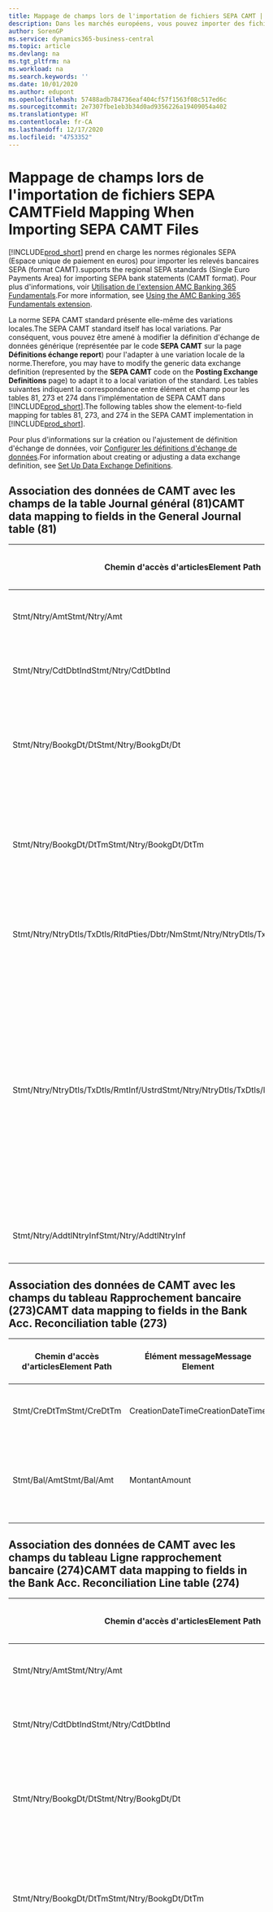 ```yaml
---
title: Mappage de champs lors de l'importation de fichiers SEPA CAMT | Microsoft Docs
description: Dans les marchés européens, vous pouvez importer des fichiers de relevé bancaire selon les normes régionales SEPA (Espace unique de paiement en euros).
author: SorenGP
ms.service: dynamics365-business-central
ms.topic: article
ms.devlang: na
ms.tgt_pltfrm: na
ms.workload: na
ms.search.keywords: ''
ms.date: 10/01/2020
ms.author: edupont
ms.openlocfilehash: 57488adb784736eaf404cf57f1563f08c517ed6c
ms.sourcegitcommit: 2e7307fbe1eb3b34d0ad9356226a19409054a402
ms.translationtype: HT
ms.contentlocale: fr-CA
ms.lasthandoff: 12/17/2020
ms.locfileid: "4753352"
---
```

# <a name="field-mapping-when-importing-sepa-camt-files"></a><span data-ttu-id="d7ff0-103">Mappage de champs lors de l'importation de fichiers SEPA CAMT</span><span class="sxs-lookup"><span data-stu-id="d7ff0-103">Field Mapping When Importing SEPA CAMT Files</span></span>
[!INCLUDE[prod_short](includes/prod_short.md)] <span data-ttu-id="d7ff0-104">prend en charge les normes régionales SEPA (Espace unique de paiement en euros) pour importer les relevés bancaires SEPA (format CAMT).</span><span class="sxs-lookup"><span data-stu-id="d7ff0-104">supports the regional SEPA standards (Single Euro Payments Area) for importing SEPA bank statements (CAMT format).</span></span> <span data-ttu-id="d7ff0-105">Pour plus d'informations, voir [Utilisation de l'extension AMC Banking 365 Fundamentals](ui-extensions-amc-banking.md).</span><span class="sxs-lookup"><span data-stu-id="d7ff0-105">For more information, see [Using the AMC Banking 365 Fundamentals extension](ui-extensions-amc-banking.md).</span></span>  

 <span data-ttu-id="d7ff0-106">La norme SEPA CAMT standard présente elle-même des variations locales.</span><span class="sxs-lookup"><span data-stu-id="d7ff0-106">The SEPA CAMT standard itself has local variations.</span></span> <span data-ttu-id="d7ff0-107">Par conséquent, vous pouvez être amené à modifier la définition d'échange de données générique (représentée par le code **SEPA CAMT** sur la page **Définitions échange report**) pour l'adapter à une variation locale de la norme.</span><span class="sxs-lookup"><span data-stu-id="d7ff0-107">Therefore, you may have to modify the generic data exchange definition (represented by the **SEPA CAMT** code on the **Posting Exchange Definitions** page) to adapt it to a local variation of the standard.</span></span> <span data-ttu-id="d7ff0-108">Les tables suivantes indiquent la correspondance entre élément et champ pour les tables 81, 273 et 274 dans l'implémentation de SEPA CAMT dans [!INCLUDE[prod_short](includes/prod_short.md)].</span><span class="sxs-lookup"><span data-stu-id="d7ff0-108">The following tables show the element-to-field mapping for tables 81, 273, and 274 in the SEPA CAMT implementation in [!INCLUDE[prod_short](includes/prod_short.md)].</span></span>  

 <span data-ttu-id="d7ff0-109">Pour plus d'informations sur la création ou l'ajustement de définition d'échange de données, voir [Configurer les définitions d'échange de données](across-how-to-set-up-data-exchange-definitions.md).</span><span class="sxs-lookup"><span data-stu-id="d7ff0-109">For information about creating or adjusting a data exchange definition, see [Set Up Data Exchange Definitions](across-how-to-set-up-data-exchange-definitions.md).</span></span>  

## <a name="camt-data-mapping-to-fields-in-the-general-journal-table-81"></a><span data-ttu-id="d7ff0-110">Association des données de CAMT avec les champs de la table Journal général (81)</span><span class="sxs-lookup"><span data-stu-id="d7ff0-110">CAMT data mapping to fields in the General Journal table (81)</span></span>  

|<span data-ttu-id="d7ff0-111">Chemin d'accès d'articles</span><span class="sxs-lookup"><span data-stu-id="d7ff0-111">Element Path</span></span>|<span data-ttu-id="d7ff0-112">Élément message</span><span class="sxs-lookup"><span data-stu-id="d7ff0-112">Message Element</span></span>|<span data-ttu-id="d7ff0-113">Type de données</span><span class="sxs-lookup"><span data-stu-id="d7ff0-113">Data Type</span></span>|<span data-ttu-id="d7ff0-114">Description</span><span class="sxs-lookup"><span data-stu-id="d7ff0-114">Description</span></span>|<span data-ttu-id="d7ff0-115">Identificateur de signe négatif</span><span class="sxs-lookup"><span data-stu-id="d7ff0-115">Negative-Sign Identifier</span></span>|<span data-ttu-id="d7ff0-116">N° champ</span><span class="sxs-lookup"><span data-stu-id="d7ff0-116">Field No.</span></span>|<span data-ttu-id="d7ff0-117">Nom du champ</span><span class="sxs-lookup"><span data-stu-id="d7ff0-117">Field Name</span></span>|  
|------------------|---------------------|---------------|-----------------|-------------------------------|---------------|----------------|  
|<span data-ttu-id="d7ff0-118">Stmt/Ntry/Amt</span><span class="sxs-lookup"><span data-stu-id="d7ff0-118">Stmt/Ntry/Amt</span></span>|<span data-ttu-id="d7ff0-119">Montant</span><span class="sxs-lookup"><span data-stu-id="d7ff0-119">Amount</span></span>|<span data-ttu-id="d7ff0-120">Décimal</span><span class="sxs-lookup"><span data-stu-id="d7ff0-120">Decimal</span></span>|<span data-ttu-id="d7ff0-121">Le montant de l'argent dans l'écriture de caisse.</span><span class="sxs-lookup"><span data-stu-id="d7ff0-121">The amount of money in the cash entry</span></span>||<span data-ttu-id="d7ff0-122">13</span><span class="sxs-lookup"><span data-stu-id="d7ff0-122">13</span></span>|<span data-ttu-id="d7ff0-123">Montant</span><span class="sxs-lookup"><span data-stu-id="d7ff0-123">Amount</span></span>|  
|<span data-ttu-id="d7ff0-124">Stmt/Ntry/CdtDbtInd</span><span class="sxs-lookup"><span data-stu-id="d7ff0-124">Stmt/Ntry/CdtDbtInd</span></span>|<span data-ttu-id="d7ff0-125">CreditDebitIndicator</span><span class="sxs-lookup"><span data-stu-id="d7ff0-125">CreditDebitIndicator</span></span>|<span data-ttu-id="d7ff0-126">Texte</span><span class="sxs-lookup"><span data-stu-id="d7ff0-126">Text</span></span>|<span data-ttu-id="d7ff0-127">Indique si l'écriture est une écriture de crédit ou débit</span><span class="sxs-lookup"><span data-stu-id="d7ff0-127">Indicates whether the entry is a credit or a debit entry</span></span>|<span data-ttu-id="d7ff0-128">DBIT</span><span class="sxs-lookup"><span data-stu-id="d7ff0-128">DBIT</span></span>|<span data-ttu-id="d7ff0-129">13</span><span class="sxs-lookup"><span data-stu-id="d7ff0-129">13</span></span>|<span data-ttu-id="d7ff0-130">Montant</span><span class="sxs-lookup"><span data-stu-id="d7ff0-130">Amount</span></span>|  
|<span data-ttu-id="d7ff0-131">Stmt/Ntry/BookgDt/Dt</span><span class="sxs-lookup"><span data-stu-id="d7ff0-131">Stmt/Ntry/BookgDt/Dt</span></span>|<span data-ttu-id="d7ff0-132">Date</span><span class="sxs-lookup"><span data-stu-id="d7ff0-132">Date</span></span>|<span data-ttu-id="d7ff0-133">Date</span><span class="sxs-lookup"><span data-stu-id="d7ff0-133">Date</span></span>|<span data-ttu-id="d7ff0-134">Date à laquelle une écriture est reportée sur un compte dans les livres de compte du gestionnaire</span><span class="sxs-lookup"><span data-stu-id="d7ff0-134">The date when an entry is posted to an account on the account servicer's books</span></span>||<span data-ttu-id="d7ff0-135">5</span><span class="sxs-lookup"><span data-stu-id="d7ff0-135">5</span></span>|<span data-ttu-id="d7ff0-136">Date de report</span><span class="sxs-lookup"><span data-stu-id="d7ff0-136">Posting Date</span></span>|  
|<span data-ttu-id="d7ff0-137">Stmt/Ntry/BookgDt/DtTm</span><span class="sxs-lookup"><span data-stu-id="d7ff0-137">Stmt/Ntry/BookgDt/DtTm</span></span>|<span data-ttu-id="d7ff0-138">DateTime</span><span class="sxs-lookup"><span data-stu-id="d7ff0-138">DateTime</span></span>|<span data-ttu-id="d7ff0-139">DateTime</span><span class="sxs-lookup"><span data-stu-id="d7ff0-139">DateTime</span></span>|<span data-ttu-id="d7ff0-140">La date et l'heure auxquelles une écriture est reportée sur un compte dans les livres de compte du gestionnaire</span><span class="sxs-lookup"><span data-stu-id="d7ff0-140">The date and time when an entry is posted to an account on the account servicer's books</span></span>||<span data-ttu-id="d7ff0-141">5</span><span class="sxs-lookup"><span data-stu-id="d7ff0-141">5</span></span>|<span data-ttu-id="d7ff0-142">Date de report</span><span class="sxs-lookup"><span data-stu-id="d7ff0-142">Posting Date</span></span>|  
|<span data-ttu-id="d7ff0-143">Stmt/Ntry/NtryDtls/TxDtls/RltdPties/Dbtr/Nm</span><span class="sxs-lookup"><span data-stu-id="d7ff0-143">Stmt/Ntry/NtryDtls/TxDtls/RltdPties/Dbtr/Nm</span></span>|<span data-ttu-id="d7ff0-144">Nom</span><span class="sxs-lookup"><span data-stu-id="d7ff0-144">Name</span></span>|<span data-ttu-id="d7ff0-145">Texte</span><span class="sxs-lookup"><span data-stu-id="d7ff0-145">Text</span></span>|<span data-ttu-id="d7ff0-146">Le nom de la partie qui doit une somme d'argent au créancier (final)</span><span class="sxs-lookup"><span data-stu-id="d7ff0-146">The name of the party that owes an amount of money to the (ultimate) creditor</span></span>||<span data-ttu-id="d7ff0-147">1221</span><span class="sxs-lookup"><span data-stu-id="d7ff0-147">1221</span></span>|<span data-ttu-id="d7ff0-148">Informations payeur</span><span class="sxs-lookup"><span data-stu-id="d7ff0-148">Payer Information</span></span>|  
|<span data-ttu-id="d7ff0-149">Stmt/Ntry/NtryDtls/TxDtls/RmtInf/Ustrd</span><span class="sxs-lookup"><span data-stu-id="d7ff0-149">Stmt/Ntry/NtryDtls/TxDtls/RmtInf/Ustrd</span></span>|<span data-ttu-id="d7ff0-150">Non structuré</span><span class="sxs-lookup"><span data-stu-id="d7ff0-150">Unstructured</span></span>|<span data-ttu-id="d7ff0-151">Texte</span><span class="sxs-lookup"><span data-stu-id="d7ff0-151">Text</span></span>|<span data-ttu-id="d7ff0-152">Les informations à votre disposition pour activer la correspondance/le rapprochement d'une écriture avec les articles que le paiement doit régler, telles que les factures commerciales dans un système comptes-clients, sous forme non structurée</span><span class="sxs-lookup"><span data-stu-id="d7ff0-152">Information supplied to enable the matching/reconciliation of an entry with the items that the payment is intended to settle, such as commercial invoices in an accounts-receivable system, in an unstructured form</span></span>||<span data-ttu-id="d7ff0-153">8</span><span class="sxs-lookup"><span data-stu-id="d7ff0-153">8</span></span>|<span data-ttu-id="d7ff0-154">Description</span><span class="sxs-lookup"><span data-stu-id="d7ff0-154">Description</span></span>|  
|<span data-ttu-id="d7ff0-155">Stmt/Ntry/AddtlNtryInf</span><span class="sxs-lookup"><span data-stu-id="d7ff0-155">Stmt/Ntry/AddtlNtryInf</span></span>|<span data-ttu-id="d7ff0-156">AdditionalEntryInformation</span><span class="sxs-lookup"><span data-stu-id="d7ff0-156">AdditionalEntryInformation</span></span>|<span data-ttu-id="d7ff0-157">Texte</span><span class="sxs-lookup"><span data-stu-id="d7ff0-157">Text</span></span>|<span data-ttu-id="d7ff0-158">Informations supplémentaires sur l'écriture.</span><span class="sxs-lookup"><span data-stu-id="d7ff0-158">Additional information about the entry</span></span>||<span data-ttu-id="d7ff0-159">1222</span><span class="sxs-lookup"><span data-stu-id="d7ff0-159">1222</span></span>|<span data-ttu-id="d7ff0-160">Informations transaction</span><span class="sxs-lookup"><span data-stu-id="d7ff0-160">Transaction Information</span></span>|  

## <a name="camt-data-mapping-to-fields-in-the-bank-acc-reconciliation-table-273"></a><span data-ttu-id="d7ff0-161">Association des données de CAMT avec les champs du tableau Rapprochement bancaire (273)</span><span class="sxs-lookup"><span data-stu-id="d7ff0-161">CAMT data mapping to fields in the Bank Acc. Reconciliation table (273)</span></span>  

|<span data-ttu-id="d7ff0-162">Chemin d'accès d'articles</span><span class="sxs-lookup"><span data-stu-id="d7ff0-162">Element Path</span></span>|<span data-ttu-id="d7ff0-163">Élément message</span><span class="sxs-lookup"><span data-stu-id="d7ff0-163">Message Element</span></span>|<span data-ttu-id="d7ff0-164">Type de données</span><span class="sxs-lookup"><span data-stu-id="d7ff0-164">Data Type</span></span>|<span data-ttu-id="d7ff0-165">Description</span><span class="sxs-lookup"><span data-stu-id="d7ff0-165">Description</span></span>|<span data-ttu-id="d7ff0-166">Identificateur de signe négatif</span><span class="sxs-lookup"><span data-stu-id="d7ff0-166">Negative-Sign Identifier</span></span>|<span data-ttu-id="d7ff0-167">N° champ</span><span class="sxs-lookup"><span data-stu-id="d7ff0-167">Field No.</span></span>|<span data-ttu-id="d7ff0-168">Nom du champ</span><span class="sxs-lookup"><span data-stu-id="d7ff0-168">Field Name</span></span>|  
|------------------|---------------------|---------------|-----------------|-------------------------------|---------------|----------------|  
|<span data-ttu-id="d7ff0-169">Stmt/CreDtTm</span><span class="sxs-lookup"><span data-stu-id="d7ff0-169">Stmt/CreDtTm</span></span>|<span data-ttu-id="d7ff0-170">CreationDateTime</span><span class="sxs-lookup"><span data-stu-id="d7ff0-170">CreationDateTime</span></span>|<span data-ttu-id="d7ff0-171">Date</span><span class="sxs-lookup"><span data-stu-id="d7ff0-171">Date</span></span>|<span data-ttu-id="d7ff0-172">Date et heure de création du message</span><span class="sxs-lookup"><span data-stu-id="d7ff0-172">The date and time when the message was created</span></span>||<span data-ttu-id="d7ff0-173">3</span><span class="sxs-lookup"><span data-stu-id="d7ff0-173">3</span></span>|<span data-ttu-id="d7ff0-174">Date du relevé</span><span class="sxs-lookup"><span data-stu-id="d7ff0-174">Statement Date</span></span>|  
|<span data-ttu-id="d7ff0-175">Stmt/Bal/Amt</span><span class="sxs-lookup"><span data-stu-id="d7ff0-175">Stmt/Bal/Amt</span></span>|<span data-ttu-id="d7ff0-176">Montant</span><span class="sxs-lookup"><span data-stu-id="d7ff0-176">Amount</span></span>|<span data-ttu-id="d7ff0-177">Décimal</span><span class="sxs-lookup"><span data-stu-id="d7ff0-177">Decimal</span></span>|<span data-ttu-id="d7ff0-178">Le montant résultant des montants ajustés pour toutes les écritures débit et crédit</span><span class="sxs-lookup"><span data-stu-id="d7ff0-178">The amount resulting from the netted amounts for all debit and credit entries</span></span>||<span data-ttu-id="d7ff0-179">4</span><span class="sxs-lookup"><span data-stu-id="d7ff0-179">4</span></span>|<span data-ttu-id="d7ff0-180">Solde final du relevé</span><span class="sxs-lookup"><span data-stu-id="d7ff0-180">Statement Ending Balance</span></span>|  

## <a name="camt-data-mapping-to-fields-in-the-bank-acc-reconciliation-line-table-274"></a><span data-ttu-id="d7ff0-181">Association des données de CAMT avec les champs du tableau Ligne rapprochement bancaire (274)</span><span class="sxs-lookup"><span data-stu-id="d7ff0-181">CAMT data mapping to fields in the Bank Acc. Reconciliation Line table (274)</span></span>  

|<span data-ttu-id="d7ff0-182">Chemin d'accès d'articles</span><span class="sxs-lookup"><span data-stu-id="d7ff0-182">Element Path</span></span>|<span data-ttu-id="d7ff0-183">Élément message</span><span class="sxs-lookup"><span data-stu-id="d7ff0-183">Message Element</span></span>|<span data-ttu-id="d7ff0-184">Type de données</span><span class="sxs-lookup"><span data-stu-id="d7ff0-184">Data Type</span></span>|<span data-ttu-id="d7ff0-185">Description</span><span class="sxs-lookup"><span data-stu-id="d7ff0-185">Description</span></span>|<span data-ttu-id="d7ff0-186">Identificateur de signe négatif</span><span class="sxs-lookup"><span data-stu-id="d7ff0-186">Negative-Sign Identifier</span></span>|<span data-ttu-id="d7ff0-187">N° champ</span><span class="sxs-lookup"><span data-stu-id="d7ff0-187">Field No.</span></span>|<span data-ttu-id="d7ff0-188">Nom du champ</span><span class="sxs-lookup"><span data-stu-id="d7ff0-188">Field Name</span></span>|  
|------------------|---------------------|---------------|-----------------|-------------------------------|---------------|----------------|  
|<span data-ttu-id="d7ff0-189">Stmt/Ntry/Amt</span><span class="sxs-lookup"><span data-stu-id="d7ff0-189">Stmt/Ntry/Amt</span></span>|<span data-ttu-id="d7ff0-190">Montant</span><span class="sxs-lookup"><span data-stu-id="d7ff0-190">Amount</span></span>|<span data-ttu-id="d7ff0-191">Décimal</span><span class="sxs-lookup"><span data-stu-id="d7ff0-191">Decimal</span></span>|<span data-ttu-id="d7ff0-192">Le montant de l'argent dans l'écriture de caisse.</span><span class="sxs-lookup"><span data-stu-id="d7ff0-192">The amount of money in the cash entry</span></span>||<span data-ttu-id="d7ff0-193">7</span><span class="sxs-lookup"><span data-stu-id="d7ff0-193">7</span></span>|<span data-ttu-id="d7ff0-194">Montant relevé</span><span class="sxs-lookup"><span data-stu-id="d7ff0-194">Statement Amount</span></span>|  
|<span data-ttu-id="d7ff0-195">Stmt/Ntry/CdtDbtInd</span><span class="sxs-lookup"><span data-stu-id="d7ff0-195">Stmt/Ntry/CdtDbtInd</span></span>|<span data-ttu-id="d7ff0-196">CreditDebitIndicator</span><span class="sxs-lookup"><span data-stu-id="d7ff0-196">CreditDebitIndicator</span></span>|<span data-ttu-id="d7ff0-197">Texte</span><span class="sxs-lookup"><span data-stu-id="d7ff0-197">Text</span></span>|<span data-ttu-id="d7ff0-198">Indique si l'écriture est une écriture de crédit ou débit</span><span class="sxs-lookup"><span data-stu-id="d7ff0-198">Indicates whether the entry is a credit or a debit entry</span></span>|<span data-ttu-id="d7ff0-199">DBIT</span><span class="sxs-lookup"><span data-stu-id="d7ff0-199">DBIT</span></span>|<span data-ttu-id="d7ff0-200">7</span><span class="sxs-lookup"><span data-stu-id="d7ff0-200">7</span></span>|<span data-ttu-id="d7ff0-201">Montant relevé</span><span class="sxs-lookup"><span data-stu-id="d7ff0-201">Statement Amount</span></span>|  
|<span data-ttu-id="d7ff0-202">Stmt/Ntry/BookgDt/Dt</span><span class="sxs-lookup"><span data-stu-id="d7ff0-202">Stmt/Ntry/BookgDt/Dt</span></span>|<span data-ttu-id="d7ff0-203">Date</span><span class="sxs-lookup"><span data-stu-id="d7ff0-203">Date</span></span>|<span data-ttu-id="d7ff0-204">Date</span><span class="sxs-lookup"><span data-stu-id="d7ff0-204">Date</span></span>|<span data-ttu-id="d7ff0-205">Date à laquelle une écriture est reportée sur un compte dans les livres de compte du gestionnaire</span><span class="sxs-lookup"><span data-stu-id="d7ff0-205">The date when an entry is posted to an account on the account servicer's books</span></span>||<span data-ttu-id="d7ff0-206">5</span><span class="sxs-lookup"><span data-stu-id="d7ff0-206">5</span></span>|<span data-ttu-id="d7ff0-207">Date transaction</span><span class="sxs-lookup"><span data-stu-id="d7ff0-207">Transaction Date</span></span>|  
|<span data-ttu-id="d7ff0-208">Stmt/Ntry/BookgDt/DtTm</span><span class="sxs-lookup"><span data-stu-id="d7ff0-208">Stmt/Ntry/BookgDt/DtTm</span></span>|<span data-ttu-id="d7ff0-209">DateTime</span><span class="sxs-lookup"><span data-stu-id="d7ff0-209">DateTime</span></span>|<span data-ttu-id="d7ff0-210">DateTime</span><span class="sxs-lookup"><span data-stu-id="d7ff0-210">DateTime</span></span>|<span data-ttu-id="d7ff0-211">La date et l'heure auxquelles une écriture est reportée sur un compte dans les livres de compte du gestionnaire</span><span class="sxs-lookup"><span data-stu-id="d7ff0-211">The date and time when an entry is posted to an account on the account servicer's books</span></span>||<span data-ttu-id="d7ff0-212">5</span><span class="sxs-lookup"><span data-stu-id="d7ff0-212">5</span></span>|<span data-ttu-id="d7ff0-213">Date transaction</span><span class="sxs-lookup"><span data-stu-id="d7ff0-213">Transaction Date</span></span>|  
|<span data-ttu-id="d7ff0-214">Stmt/Ntry/ValDt/Dt</span><span class="sxs-lookup"><span data-stu-id="d7ff0-214">Stmt/Ntry/ValDt/Dt</span></span>|<span data-ttu-id="d7ff0-215">Date</span><span class="sxs-lookup"><span data-stu-id="d7ff0-215">Date</span></span>|<span data-ttu-id="d7ff0-216">Date</span><span class="sxs-lookup"><span data-stu-id="d7ff0-216">Date</span></span>|<span data-ttu-id="d7ff0-217">Date à laquelle les immobilisations sont disponibles pour le propriétaire du compte en cas d'écriture créditrice, ou cessent d'être disponibles pour le propriétaire du compte en cas d'écriture débitrice</span><span class="sxs-lookup"><span data-stu-id="d7ff0-217">The date when assets become available to the account owner in case of a credit entry, or cease to be available to the account owner in case of a debit entry</span></span>||<span data-ttu-id="d7ff0-218">12</span><span class="sxs-lookup"><span data-stu-id="d7ff0-218">12</span></span>|<span data-ttu-id="d7ff0-219">Date de valeur</span><span class="sxs-lookup"><span data-stu-id="d7ff0-219">Value Date</span></span>|  
|<span data-ttu-id="d7ff0-220">Stmt/Ntry/ValDt/DtTm</span><span class="sxs-lookup"><span data-stu-id="d7ff0-220">Stmt/Ntry/ValDt/DtTm</span></span>|<span data-ttu-id="d7ff0-221">DateTime</span><span class="sxs-lookup"><span data-stu-id="d7ff0-221">DateTime</span></span>|<span data-ttu-id="d7ff0-222">DateTime</span><span class="sxs-lookup"><span data-stu-id="d7ff0-222">DateTime</span></span>|<span data-ttu-id="d7ff0-223">La date et l'heure auxquelles les immobilisations sont disponibles pour le propriétaire du compte en cas d'écriture créditrice, ou cessent d'être disponibles pour le propriétaire du compte en cas d'écriture débitrice</span><span class="sxs-lookup"><span data-stu-id="d7ff0-223">The date and time when assets become available to the account owner in case of a credit entry, or cease to be available to the account owner in case of a debit entry</span></span>||<span data-ttu-id="d7ff0-224">12</span><span class="sxs-lookup"><span data-stu-id="d7ff0-224">12</span></span>|<span data-ttu-id="d7ff0-225">Date de valeur</span><span class="sxs-lookup"><span data-stu-id="d7ff0-225">Value Date</span></span>|  
|<span data-ttu-id="d7ff0-226">Stmt/Ntry/NtryDtls/TxDtls/RltdPties/Dbtr/Nm</span><span class="sxs-lookup"><span data-stu-id="d7ff0-226">Stmt/Ntry/NtryDtls/TxDtls/RltdPties/Dbtr/Nm</span></span>|<span data-ttu-id="d7ff0-227">Nom</span><span class="sxs-lookup"><span data-stu-id="d7ff0-227">Name</span></span>|<span data-ttu-id="d7ff0-228">Texte</span><span class="sxs-lookup"><span data-stu-id="d7ff0-228">Text</span></span>|<span data-ttu-id="d7ff0-229">Le nom de la partie qui doit une somme d'argent au créancier (final)</span><span class="sxs-lookup"><span data-stu-id="d7ff0-229">The name of the party that owes an amount of money to the (ultimate) creditor</span></span>||<span data-ttu-id="d7ff0-230">15</span><span class="sxs-lookup"><span data-stu-id="d7ff0-230">15</span></span>|<span data-ttu-id="d7ff0-231">Informations payeur</span><span class="sxs-lookup"><span data-stu-id="d7ff0-231">Payer Information</span></span>|  
|<span data-ttu-id="d7ff0-232">Stmt/Ntry/NtryDtls/TxDtls/RmtInf/Ustrd</span><span class="sxs-lookup"><span data-stu-id="d7ff0-232">Stmt/Ntry/NtryDtls/TxDtls/RmtInf/Ustrd</span></span>|<span data-ttu-id="d7ff0-233">Non structuré</span><span class="sxs-lookup"><span data-stu-id="d7ff0-233">Unstructured</span></span>|<span data-ttu-id="d7ff0-234">Texte</span><span class="sxs-lookup"><span data-stu-id="d7ff0-234">Text</span></span>|<span data-ttu-id="d7ff0-235">Les informations à votre disposition pour activer la correspondance/le rapprochement d'une écriture avec les articles que le paiement doit régler, telles que les factures commerciales dans un système comptes-clients, sous forme non structurée</span><span class="sxs-lookup"><span data-stu-id="d7ff0-235">Information supplied to enable the matching/reconciliation of an entry with the items that the payment is intended to settle, such as commercial invoices in an accounts-receivable system, in an unstructured form</span></span>||<span data-ttu-id="d7ff0-236">6</span><span class="sxs-lookup"><span data-stu-id="d7ff0-236">6</span></span>|<span data-ttu-id="d7ff0-237">Description</span><span class="sxs-lookup"><span data-stu-id="d7ff0-237">Description</span></span>|  
|<span data-ttu-id="d7ff0-238">Stmt/Ntry/AddtlNtryInf</span><span class="sxs-lookup"><span data-stu-id="d7ff0-238">Stmt/Ntry/AddtlNtryInf</span></span>|<span data-ttu-id="d7ff0-239">AdditionalEntryInformation</span><span class="sxs-lookup"><span data-stu-id="d7ff0-239">AdditionalEntryInformation</span></span>|<span data-ttu-id="d7ff0-240">Texte</span><span class="sxs-lookup"><span data-stu-id="d7ff0-240">Text</span></span>|<span data-ttu-id="d7ff0-241">Informations supplémentaires sur l'écriture.</span><span class="sxs-lookup"><span data-stu-id="d7ff0-241">Additional information about the entry</span></span>||<span data-ttu-id="d7ff0-242">16</span><span class="sxs-lookup"><span data-stu-id="d7ff0-242">16</span></span>|<span data-ttu-id="d7ff0-243">Informations transaction</span><span class="sxs-lookup"><span data-stu-id="d7ff0-243">Transaction Information</span></span>|  

 <span data-ttu-id="d7ff0-244">Les articles dans le nœud **Ntry** qui sont importés dans [!INCLUDE[prod_short](includes/prod_short.md)] mais ne sont associés à aucun champ sont stockés dans la table **Définition colonne échange comptabilité**.</span><span class="sxs-lookup"><span data-stu-id="d7ff0-244">Elements in the **Ntry** node that are imported into [!INCLUDE[prod_short](includes/prod_short.md)] but not mapped to any fields are stored in the **Posting Exch. Column Def** table.</span></span> <span data-ttu-id="d7ff0-245">Les utilisateurs peuvent afficher ces éléments à partir des pages **Journal rapprochement paiement**, **Affectation paiement** et **Rapprochement bancaire** en choisissant l'action **Détails lignes de relevé bancaire**.</span><span class="sxs-lookup"><span data-stu-id="d7ff0-245">Users can view these elements from the **Payment Reconciliation Journal**, **Payment Application**, and **Bank Acc. Reconciliation** pages by choosing the **Bank Statement Line Details** action.</span></span> <span data-ttu-id="d7ff0-246">Pour plus d'informations, reportez-vous à [Rapprocher les paiements à l'aide du lettrage automatique](receivables-how-reconcile-payments-auto-application.md).</span><span class="sxs-lookup"><span data-stu-id="d7ff0-246">For more information, see [Reconcile Payments Using Automatic Application](receivables-how-reconcile-payments-auto-application.md).</span></span>

> [!IMPORTANT]
> <span data-ttu-id="d7ff0-247">Dans une importation de relevés bancaires CAMT, [!INCLUDE[prod_short](includes/prod_short.md)] s’attend à ce que chaque transaction soit unique, ce qui signifie que le champ **Code transaction** qui provient de la balise *Stmt/Ntry/NtryDtls/TxDtls/Refs/EndToEndId* dans le fichier CAMT, doit être unique dans le rapprochement du compte bancaire ouvert.</span><span class="sxs-lookup"><span data-stu-id="d7ff0-247">In an import of CAMT bank statements, [!INCLUDE[prod_short](includes/prod_short.md)] expects each transaction to be unique, which means that the **Transaction ID** field that comes from the *Stmt/Ntry/NtryDtls/TxDtls/Refs/EndToEndId* tag in the CAMT file, must be unique within the open bank account reconciliation.</span></span> <span data-ttu-id="d7ff0-248">Si les informations ne sont pas présentes, [!INCLUDE[prod_short](includes/prod_short.md)] ignore le paiement.</span><span class="sxs-lookup"><span data-stu-id="d7ff0-248">If the information is not present, [!INCLUDE[prod_short](includes/prod_short.md)] ignores the payment.</span></span> <span data-ttu-id="d7ff0-249">Si un rapprochement bancaire antérieur sur le même compte bancaire a été reporté avec le même code de transaction que lors de l’importation en cours, la transaction en cours ne sera pas automatiquement rapprochée, mais elle peut toujours être importée.</span><span class="sxs-lookup"><span data-stu-id="d7ff0-249">If an earlier bank reconciliation on the same bank account was posted with the same transaction ID as on the current import, the current transaction will not automatically reconcile but can still be imported.</span></span>

## <a name="see-also"></a><span data-ttu-id="d7ff0-250">Voir aussi</span><span class="sxs-lookup"><span data-stu-id="d7ff0-250">See Also</span></span>  
[<span data-ttu-id="d7ff0-251">Configuration de l'échange de données</span><span class="sxs-lookup"><span data-stu-id="d7ff0-251">Setting Up Data Exchange</span></span>](across-set-up-data-exchange.md)  
[<span data-ttu-id="d7ff0-252">Échanger des données par voir électronique</span><span class="sxs-lookup"><span data-stu-id="d7ff0-252">Exchanging Data Electronically</span></span>](across-data-exchange.md)  
<span data-ttu-id="d7ff0-253">[Utilisation de l’extension AMC Banking 365 Fundamentals](ui-extensions-amc-banking.md) </span><span class="sxs-lookup"><span data-stu-id="d7ff0-253">[Using the AMC Banking 365 Fundamentals extension](ui-extensions-amc-banking.md) </span></span>  
[<span data-ttu-id="d7ff0-254">Utiliser des schémas XML pour préparer des définitions d'échange de données</span><span class="sxs-lookup"><span data-stu-id="d7ff0-254">Use XML Schemas to Prepare Data Exchange Definitions</span></span>](across-how-to-use-xml-schemas-to-prepare-data-exchange-definitions.md)  
[<span data-ttu-id="d7ff0-255">Rapprocher les paiements à l'aide de l'application automatique</span><span class="sxs-lookup"><span data-stu-id="d7ff0-255">Reconcile Payments Using Automatic Application</span></span>](receivables-how-reconcile-payments-auto-application.md)  
